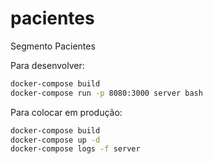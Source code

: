 # pacientes
Segmento Pacientes

Para desenvolver:
```bash
docker-compose build
docker-compose run -p 8080:3000 server bash
```

Para colocar em produção:
```bash
docker-compose build
docker-compose up -d
docker-compose logs -f server
```
